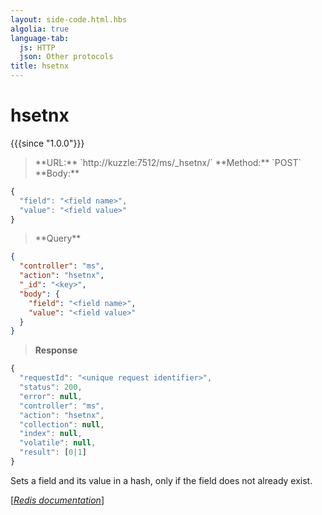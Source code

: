 ```yaml
---
layout: side-code.html.hbs
algolia: true
language-tab:
  js: HTTP
  json: Other protocols
title: hsetnx
---
```


# hsetnx

{{{since "1.0.0"}}}



<blockquote class="js">
<p>
**URL:** `http://kuzzle:7512/ms/_hsetnx/<key>`  
**Method:** `POST`  
**Body:**
</p>
</blockquote>


```js
{
  "field": "<field name>",
  "value": "<field value>"
}
```



<blockquote class="json">
<p>
**Query**
</p>
</blockquote>


```json
{
  "controller": "ms",
  "action": "hsetnx",
  "_id": "<key>",
  "body": {
    "field": "<field name>",
    "value": "<field value>"
  }
}
```

>**Response**

```javascript
{
  "requestId": "<unique request identifier>",
  "status": 200,
  "error": null,
  "controller": "ms",
  "action": "hsetnx",
  "collection": null,
  "index": null,
  "volatile": null,
  "result": [0|1]
}
```

Sets a field and its value in a hash, only if the field does not already exist.

[[_Redis documentation_]](https://redis.io/commands/hsetnx)
